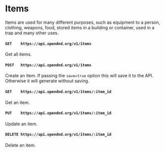 # Items
Items are used for many different purposes, such as equipment to a person, clothing, weapons, food, stored items in a building or container, used in a trap and many other uses.

#### `GET    https://api.opendnd.org/v1/items`
Get all items.

#### `POST   https://api.opendnd.org/v1/items`
Create an item. If passing the `save=true` option this will save it to the API. Otherwise it will generate without saving.

#### `GET    https://api.opendnd.org/v1/items/:item_id`
Get an item.

#### `PUT    https://api.opendnd.org/v1/items/:item_id`
Update an item.

#### `DELETE https://api.opendnd.org/v1/items/:item_id`
Delete an item.